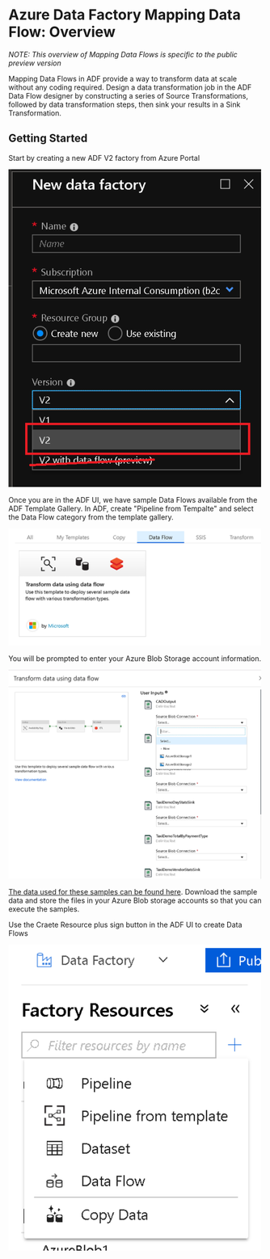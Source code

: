 # Azure Data Factory Mapping Data Flow: Overview

*NOTE: This overview of Mapping Data Flows is specific to the public preview version*

Mapping Data Flows in ADF provide a way to transform data at scale without any coding required. Design a data transformation job in the ADF Data Flow designer by constructing a series of Source Transformations, followed by data transformation steps, then sink your results in a Sink Transformation.

## Getting Started

Start by creating a new ADF V2 factory from Azure Portal

<img src="images/v2dataflowportal.png" width="500">

Once you are in the ADF UI, we have sample Data Flows available from the ADF Template Gallery. In ADF, create "Pipeline from Tempalte" and select the Data Flow category from the template gallery.

<img src="images/template.png" width="500">

You will be prompted to enter your Azure Blob Storage account information.

<img src="images/template2.png" width="500">

[The data used for these samples can be found here](https://github.com/kromerm/adfdataflowdocs/tree/master/sampledata). Download the sample data and store the files in your Azure Blob storage accounts so that you can execute the samples.

Use the Craete Resource plus sign button in the ADF UI to create Data Flows

<img src="images/newresource.png" width="500">

